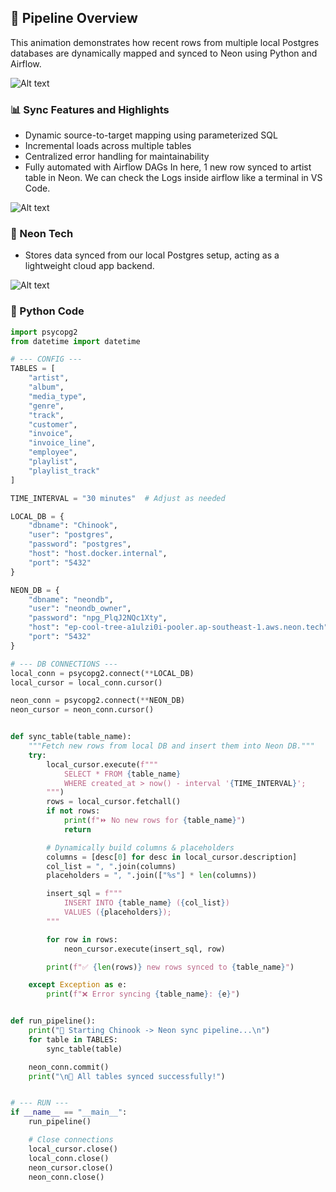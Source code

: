 ## 🔄 Pipeline Overview
This animation demonstrates how recent rows from multiple local Postgres databases are dynamically mapped and synced to Neon using Python and Airflow.

![Alt text](https://github.com/RenzieCoding/sql_portfolio_projects/blob/main/Music%20Database(Chinook)/Img_folder/Pipeline.gif?raw=true)

### 📊 Sync Features and Highlights

- Dynamic source-to-target mapping using parameterized SQL
- Incremental loads across multiple tables
- Centralized error handling for maintainability
- Fully automated with Airflow DAGs
In here, 1 new row synced to artist table in Neon.
We can check the Logs inside airflow like a terminal in VS Code. 

![Alt text](https://github.com/RenzieCoding/sql_portfolio_projects/blob/main/Music%20Database(Chinook)/Img_folder/Airflow_Logs_png?raw=true)

### 💾 Neon Tech
- Stores data synced from our local Postgres setup, acting as a lightweight cloud app backend.
  
![Alt text](https://github.com/RenzieCoding/sql_portfolio_projects/blob/main/Music%20Database(Chinook)/Img_folder/Neon_app_img?raw=true)

### 🐍 Python Code
```python 
import psycopg2
from datetime import datetime

# --- CONFIG ---
TABLES = [
    "artist",
    "album",
    "media_type",
    "genre",
    "track",
    "customer",
    "invoice",
    "invoice_line",
    "employee",
    "playlist",
    "playlist_track"
]

TIME_INTERVAL = "30 minutes"  # Adjust as needed

LOCAL_DB = {
    "dbname": "Chinook",
    "user": "postgres",
    "password": "postgres",
    "host": "host.docker.internal",
    "port": "5432"
}

NEON_DB = {
    "dbname": "neondb",
    "user": "neondb_owner",
    "password": "npg_PlqJ2NQc1Xty",
    "host": "ep-cool-tree-a1ulzi0i-pooler.ap-southeast-1.aws.neon.tech",
    "port": "5432"
}

# --- DB CONNECTIONS ---
local_conn = psycopg2.connect(**LOCAL_DB)
local_cursor = local_conn.cursor()

neon_conn = psycopg2.connect(**NEON_DB)
neon_cursor = neon_conn.cursor()


def sync_table(table_name):
    """Fetch new rows from local DB and insert them into Neon DB."""
    try:
        local_cursor.execute(f"""
            SELECT * FROM {table_name}
            WHERE created_at > now() - interval '{TIME_INTERVAL}';
        """)
        rows = local_cursor.fetchall()
        if not rows:
            print(f"⏩ No new rows for {table_name}")
            return

        # Dynamically build columns & placeholders
        columns = [desc[0] for desc in local_cursor.description]
        col_list = ", ".join(columns)
        placeholders = ", ".join(["%s"] * len(columns))

        insert_sql = f"""
            INSERT INTO {table_name} ({col_list})
            VALUES ({placeholders});
        """

        for row in rows:
            neon_cursor.execute(insert_sql, row)

        print(f"✅ {len(rows)} new rows synced to {table_name}")

    except Exception as e:
        print(f"❌ Error syncing {table_name}: {e}")


def run_pipeline():
    print("🚀 Starting Chinook -> Neon sync pipeline...\n")
    for table in TABLES:
        sync_table(table)

    neon_conn.commit()
    print("\n🎉 All tables synced successfully!")


# --- RUN ---
if __name__ == "__main__":
    run_pipeline()

    # Close connections
    local_cursor.close()
    local_conn.close()
    neon_cursor.close()
    neon_conn.close()
